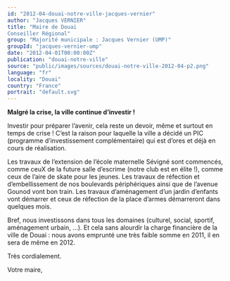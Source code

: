 ```yaml
---
id: "2012-04-douai-notre-ville-jacques-vernier"
author: "Jacques VERNIER"
title: "Maire de Douai
Conseiller Régional"
group: "Majorité municipale : Jacques Vernier (UMP)"
groupId: "jacques-vernier-ump"
date: "2012-04-01T00:00:00Z"
publication: "douai-notre-ville"
source: "public/images/sources/douai-notre-ville-2012-04-p2.png"
language: "fr"
locality: "Douai"
country: "France"
portrait: "default.svg"
---
```


**Malgré la crise, la ville continue d’investir !**

Investir  pour préparer l’avenir,  cela  reste un devoir, même et surtout en temps de crise ! C’est la raison pour laquelle la ville a décidé un PIC (programme d’investissement complémentaire) qui est d’ores et déjà en cours de réalisation.

Les travaux de l’extension de l’école maternelle Sévigné sont commencés, comme ceuX de la future salle d’escrime (notre club est en élite !), comme ceux de l’aire de skate pour les jeunes. Les travaux de réfection et d’embellissement de nos boulevards périphériques ainsi que de l’avenue Gounod vont bon train. Les travaux d’aménagement d’un jardin d’enfants vont démarrer et ceux de réfection de la place d’armes  démarreront  dans quelques mois.

Bref, nous investissons dans tous les domaines (culturel, social, sportif, aménagement urbain, ...). Et cela sans alourdir la charge financière de la ville de Douai : nous avons emprunté une très faible somme en 2011, il en sera de même en 2012.

Très cordialement.

Votre maire,
